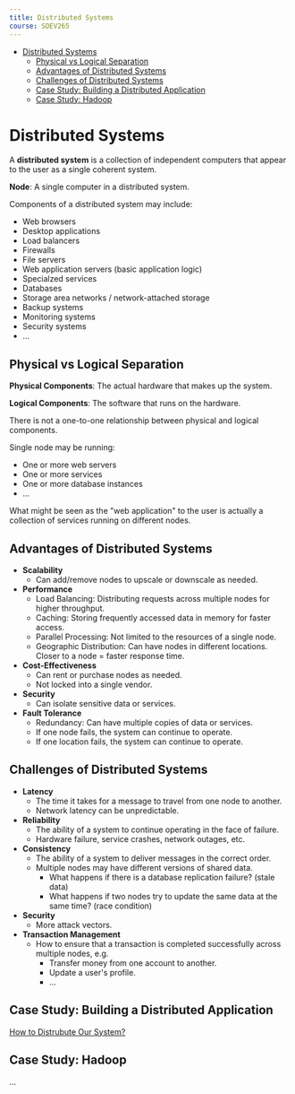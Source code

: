 ```yaml
---
title: Distributed Systems
course: SDEV265
---
```


- [Distributed Systems](#distributed-systems)
  - [Physical vs Logical Separation](#physical-vs-logical-separation)
  - [Advantages of Distributed Systems](#advantages-of-distributed-systems)
  - [Challenges of Distributed Systems](#challenges-of-distributed-systems)
  - [Case Study: Building a Distributed Application](#case-study-building-a-distributed-application)
  - [Case Study: Hadoop](#case-study-hadoop)

# Distributed Systems

A **distributed system** is a collection of independent computers that appear to the user as a single coherent system.

**Node**: A single computer in a distributed system.

Components of a distributed system may include:

- Web browsers
- Desktop applications
- Load balancers
- Firewalls
- File servers
- Web application servers (basic application logic)
- Specialzed services
- Databases
- Storage area networks / network-attached storage
- Backup systems
- Monitoring systems
- Security systems
- ...

## Physical vs Logical Separation

**Physical Components**: The actual hardware that makes up the system.

**Logical Components**: The software that runs on the hardware.

There is not a one-to-one relationship between physical and logical components.

Single node may be running:

- One or more web servers
- One or more services
- One or more database instances
- ...

What might be seen as the "web application" to the user is actually a collection of services running on different nodes.

## Advantages of Distributed Systems

- **Scalability**
  - Can add/remove nodes to upscale or downscale as needed.
- **Performance**
  - Load Balancing: Distributing requests across multiple nodes for higher throughput.
  - Caching: Storing frequently accessed data in memory for faster access.
  - Parallel Processing: Not limited to the resources of a single node.
  - Geographic Distribution: Can have nodes in different locations. Closer to a node = faster response time.
- **Cost-Effectiveness**
  - Can rent or purchase nodes as needed.
  - Not locked into a single vendor.
- **Security**
  - Can isolate sensitive data or services.
- **Fault Tolerance**
  - Redundancy: Can have multiple copies of data or services.
  - If one node fails, the system can continue to operate.
  - If one location fails, the system can continue to operate.

## Challenges of Distributed Systems

- **Latency**
  - The time it takes for a message to travel from one node to another.
  - Network latency can be unpredictable.
- **Reliability**
  - The ability of a system to continue operating in the face of failure.
  - Hardware failure, service crashes, network outages, etc.
- **Consistency**
  - The ability of a system to deliver messages in the correct order.
  - Multiple nodes may have different versions of shared data.
    - What happens if there is a database replication failure? (stale data)
    - What happens if two nodes try to update the same data at the same time? (race condition)
- **Security**
  - More attack vectors.
- **Transaction Management**
  - How to ensure that a transaction is completed successfully across multiple nodes, e.g.
    - Transfer money from one account to another.
    - Update a user's profile.
    - ...

## Case Study: Building a Distributed Application

[How to Distrubute Our System?](https://github.com/mpjovanovich/ivy_tech/blob/main/SDEV265_System_Software_Analysis_Project/distributed_architecture_exercise.drawio)

## Case Study: Hadoop

...
